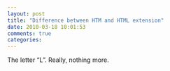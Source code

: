 ```yaml
---
layout: post
title: "Difference between HTM and HTML extension"
date: 2010-03-18 10:01:53
comments: true
categories: 
---
```


<p>The letter “L”. Really, nothing more.</p>